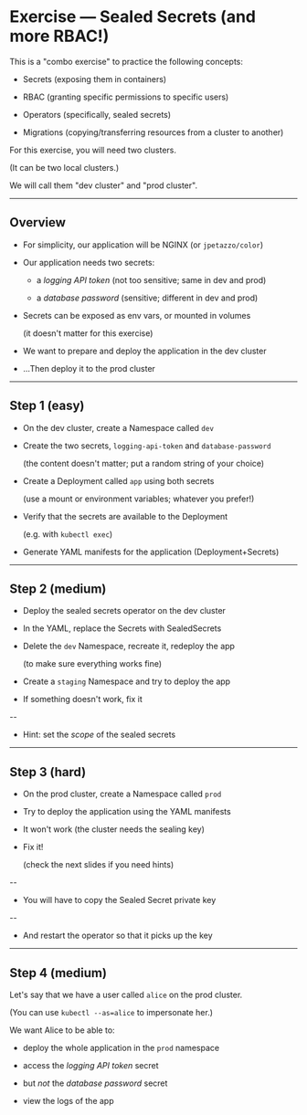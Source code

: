 # Exercise — Sealed Secrets (and more RBAC!)

This is a "combo exercise" to practice the following concepts:

- Secrets (exposing them in containers)

- RBAC (granting specific permissions to specific users)

- Operators (specifically, sealed secrets)

- Migrations (copying/transferring resources from a cluster to another)

For this exercise, you will need two clusters.

(It can be two local clusters.)

We will call them "dev cluster" and "prod cluster".

---

## Overview

- For simplicity, our application will be NGINX (or `jpetazzo/color`)

- Our application needs two secrets:

  - a *logging API token* (not too sensitive; same in dev and prod)

  - a *database password* (sensitive; different in dev and prod)

- Secrets can be exposed as env vars, or mounted in volumes

  (it doesn't matter for this exercise)

- We want to prepare and deploy the application in the dev cluster

- ...Then deploy it to the prod cluster

---

## Step 1 (easy)

- On the dev cluster, create a Namespace called `dev`

- Create the two secrets, `logging-api-token` and `database-password`

  (the content doesn't matter; put a random string of your choice)

- Create a Deployment called `app` using both secrets

  (use a mount or environment variables; whatever you prefer!)

- Verify that the secrets are available to the Deployment

  (e.g. with `kubectl exec`)

- Generate YAML manifests for the application (Deployment+Secrets)

---

## Step 2 (medium)

- Deploy the sealed secrets operator on the dev cluster

- In the YAML, replace the Secrets with SealedSecrets

- Delete the `dev` Namespace, recreate it, redeploy the app

  (to make sure everything works fine)

- Create a `staging` Namespace and try to deploy the app

- If something doesn't work, fix it

--

- Hint: set the *scope* of the sealed secrets

---

## Step 3 (hard)

- On the prod cluster, create a Namespace called `prod`

- Try to deploy the application using the YAML manifests

- It won't work (the cluster needs the sealing key)

- Fix it!

  (check the next slides if you need hints)

--

- You will have to copy the Sealed Secret private key

--

- And restart the operator so that it picks up the key

---

## Step 4 (medium)

Let's say that we have a user called `alice` on the prod cluster.

(You can use `kubectl --as=alice` to impersonate her.)

We want Alice to be able to:

- deploy the whole application in the `prod` namespace

- access the *logging API token* secret

- but *not* the *database password* secret

- view the logs of the app
